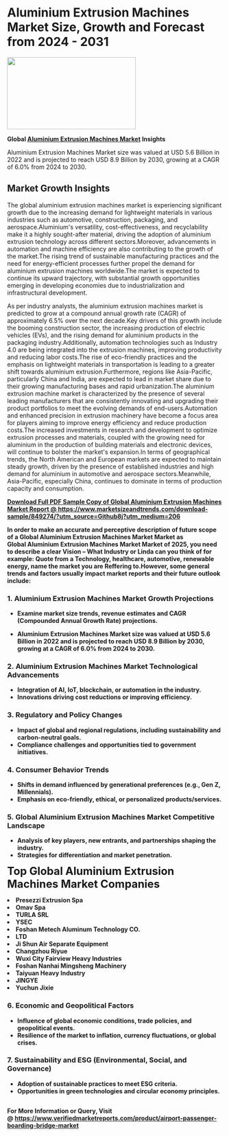 <H1>Aluminium Extrusion Machines Market Size, Growth and Forecast from 2024 - 2031</H1><img class="aligncenter size-medium wp-image-584254" src="https://thirdeyenews.in/wp-content/uploads/2024/09/Global-Market-Research-300x168.jpeg" alt="" width="300" height="168" /><p><strong>Global&nbsp;<a href="https://www.marketsizeandtrends.com/download-sample/849274/?utm_source=Github8j?utm_medium=206">Aluminium Extrusion Machines Market</a> Insights</strong></p><p>Aluminium Extrusion Machines Market size was valued at USD 5.6 Billion in 2022 and is projected to reach USD 8.9 Billion by 2030, growing at a CAGR of 6.0% from 2024 to 2030.</p><p><h2>Market Growth Insights</h2> <p>The global aluminium extrusion machines market is experiencing significant growth due to the increasing demand for lightweight materials in various industries such as automotive, construction, packaging, and aerospace.Aluminium's versatility, cost-effectiveness, and recyclability make it a highly sought-after material, driving the adoption of aluminium extrusion technology across different sectors.Moreover, advancements in automation and machine efficiency are also contributing to the growth of the market.The rising trend of sustainable manufacturing practices and the need for energy-efficient processes further propel the demand for aluminium extrusion machines worldwide.The market is expected to continue its upward trajectory, with substantial growth opportunities emerging in developing economies due to industrialization and infrastructural development.</p> <p><strong><a href="#"></a></strong></p> <p>As per industry analysts, the aluminium extrusion machines market is predicted to grow at a compound annual growth rate (CAGR) of approximately 6.5% over the next decade.Key drivers of this growth include the booming construction sector, the increasing production of electric vehicles (EVs), and the rising demand for aluminium products in the packaging industry.Additionally, automation technologies such as Industry 4.0 are being integrated into the extrusion machines, improving productivity and reducing labor costs.The rise of eco-friendly practices and the emphasis on lightweight materials in transportation is leading to a greater shift towards aluminium extrusion.Furthermore, regions like Asia-Pacific, particularly China and India, are expected to lead in market share due to their growing manufacturing bases and rapid urbanization.The aluminium extrusion machine market is characterized by the presence of several leading manufacturers that are consistently innovating and upgrading their product portfolios to meet the evolving demands of end-users.Automation and enhanced precision in extrusion machinery have become a focus area for players aiming to improve energy efficiency and reduce production costs.The increased investments in research and development to optimize extrusion processes and materials, coupled with the growing need for aluminium in the production of building materials and electronic devices, will continue to bolster the market's expansion.In terms of geographical trends, the North American and European markets are expected to maintain steady growth, driven by the presence of established industries and high demand for aluminium in automotive and aerospace sectors.Meanwhile, Asia-Pacific, especially China, continues to dominate in terms of production capacity and consumption.<p><strong><a href="#"></p><p><span class=""><strong>Download Full PDF Sample Copy of Global Aluminium Extrusion Machines Market Report</strong> @ <a href="https://www.marketsizeandtrends.com/download-sample/849274/?utm_source=Github8j?utm_medium=206" target="_blank">https://www.marketsizeandtrends.com/download-sample/849274/?utm_source=Github8j?utm_medium=206</a></span></p><p>In order to make an accurate and perceptive description of future scope of a Global&nbsp;Aluminium Extrusion Machines Market Market as Global&nbsp;Aluminium Extrusion Machines Market Market of 2025, you need to describe a clear Vision &ndash; What Industry or Linda can you think of for example: Quote from a Technology, healthcare, automotive, renewable energy, name the market you are Reffering to.However, some general trends and factors usually impact market reports and their future outlook include:</p><h3>1.&nbsp;<strong>Aluminium Extrusion Machines Market Growth Projections</strong></h3><ul><li>Examine market size trends, revenue estimates and CAGR (Compounded Annual Growth Rate) projections.</li><li><p>Aluminium Extrusion Machines Market size was valued at USD 5.6 Billion in 2022 and is projected to reach USD 8.9 Billion by 2030, growing at a CAGR of 6.0% from 2024 to 2030.</p></li></ul><h3>2.&nbsp;<strong>Aluminium Extrusion Machines Market Technological Advancements</strong></h3><ul><li>Integration of AI, IoT, blockchain, or automation in the industry.</li><li>Innovations driving cost reductions or improving efficiency.</li></ul><h3>3.&nbsp;<strong>Regulatory and Policy Changes</strong></h3><ul><li>Impact of global and regional regulations, including sustainability and carbon-neutral goals.</li><li>Compliance challenges and opportunities tied to government initiatives.</li></ul><h3>4.&nbsp;<strong>Consumer Behavior Trends</strong></h3><ul><li>Shifts in demand influenced by generational preferences (e.g., Gen Z, Millennials).</li><li>Emphasis on eco-friendly, ethical, or personalized products/services.</li></ul><h3>5.&nbsp;<strong>Global Aluminium Extrusion Machines Market Competitive Landscape</strong></h3><ul><li>Analysis of key players, new entrants, and partnerships shaping the industry.</li><li>Strategies for differentiation and market penetration.</li></ul><p data-pm-slice="1 1 []"><span style="color: inherit; font-family: inherit; font-size: 25px;">Top Global Aluminium Extrusion Machines Market Companies</span></p><div class="" data-test-id=""><p><li>Presezzi Extrusion Spa</li><li> Omav Spa</li><li> TURLA SRL</li><li> YSEC</li><li> Foshan Metech Aluminum Technology CO.</li><li>LTD</li><li> Ji Shun Air Separate Equipment</li><li> Changzhou Riyue</li><li> Wuxi City Fairview Heavy Industries</li><li> Foshan Nanhai Mingsheng Machinery</li><li> Taiyuan Heavy Industry</li><li> JINGYE</li><li> Yuchun Jixie</li></p></div><h3>6.&nbsp;<strong>Economic and Geopolitical Factors</strong></h3><ul><li>Influence of global economic conditions, trade policies, and geopolitical events.</li><li>Resilience of the market to inflation, currency fluctuations, or global crises.</li></ul><h3>7.&nbsp;<strong>Sustainability and ESG (Environmental, Social, and Governance)</strong></h3><ul><li>Adoption of sustainable practices to meet ESG criteria.</li><li>Opportunities in green technologies and circular economy principles.</li></ul><h2><strong style="font-size: 14px;">For More Information or Query, Visit @&nbsp;</strong><a style="background-color: #ffffff; font-size: 14px;" href="https://www.marketsizeandtrends.com/report/aluminium-extrusion-machines-market/" target="_blank">https://www.verifiedmarketreports.com/product/airport-passenger-boarding-bridge-market</a></h2>